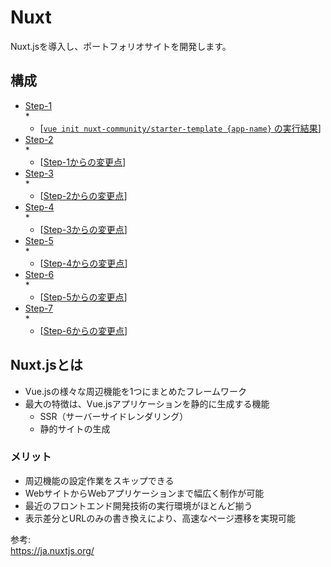 # Nuxt  
Nuxt.jsを導入し、ポートフォリオサイトを開発します。  

## 構成
* [Step-1](./step-1)  
    * 
    * [[`vue init nuxt-community/starter-template {app-name}` の実行結果](https://github.com/dsktschy/vue-introduction/commit/18dfe5a#diff-de392a4)]  
* [Step-2](./step-2)  
    * 
    * [[Step-1からの変更点](https://github.com/dsktschy/vue-introduction/commit/d1b9e09#diff-de392a4)]  
* [Step-3](./step-3)  
    * 
    * [[Step-2からの変更点](https://github.com/dsktschy/vue-introduction/commit/69bbc97#diff-de392a4)]  
* [Step-4](./step-4)  
    * 
    * [[Step-3からの変更点](https://github.com/dsktschy/vue-introduction/commit/181408b0#diff-de392a4)]  
* [Step-5](./step-5)  
    * 
    * [[Step-4からの変更点](https://github.com/dsktschy/vue-introduction/commit/29b4590#diff-de392a4)]  
* [Step-6](./step-6)  
    * 
    * [[Step-5からの変更点](https://github.com/dsktschy/vue-introduction/commit/b3e7369#diff-de392a4)]  
* [Step-7](./step-7)  
    * 
    * [[Step-6からの変更点](https://github.com/dsktschy/vue-introduction/commit/0e7b7f5#diff-de392a4)]  

## Nuxt.jsとは
* Vue.jsの様々な周辺機能を1つにまとめたフレームワーク
* 最大の特徴は、Vue.jsアプリケーションを静的に生成する機能
  * SSR（サーバーサイドレンダリング）
  * 静的サイトの生成

### メリット
* 周辺機能の設定作業をスキップできる
* WebサイトからWebアプリケーションまで幅広く制作が可能
* 最近のフロントエンド開発技術の実行環境がほとんど揃う
* 表示差分とURLのみの書き換えにより、高速なページ遷移を実現可能

参考:  
https://ja.nuxtjs.org/
